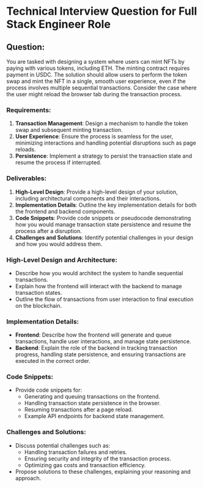 # Technical Interview Question for Full Stack Engineer Role

## Question:
You are tasked with designing a system where users can mint NFTs by paying with various tokens, including ETH. The minting contract requires payment in USDC. The solution should allow users to perform the token swap and mint the NFT in a single, smooth user experience, even if the process involves multiple sequential transactions. Consider the case where the user might reload the browser tab during the transaction process.

### Requirements:
1. **Transaction Management**: Design a mechanism to handle the token swap and subsequent minting transaction.
2. **User Experience**: Ensure the process is seamless for the user, minimizing interactions and handling potential disruptions such as page reloads.
3. **Persistence**: Implement a strategy to persist the transaction state and resume the process if interrupted.

### Deliverables:
1. **High-Level Design**: Provide a high-level design of your solution, including architectural components and their interactions.
2. **Implementation Details**: Outline the key implementation details for both the frontend and backend components.
3. **Code Snippets**: Provide code snippets or pseudocode demonstrating how you would manage transaction state persistence and resume the process after a disruption.
4. **Challenges and Solutions**: Identify potential challenges in your design and how you would address them.

### High-Level Design and Architecture:
- Describe how you would architect the system to handle sequential transactions.
- Explain how the frontend will interact with the backend to manage transaction states.
- Outline the flow of transactions from user interaction to final execution on the blockchain.

### Implementation Details:
- **Frontend**: Describe how the frontend will generate and queue transactions, handle user interactions, and manage state persistence.
- **Backend**: Explain the role of the backend in tracking transaction progress, handling state persistence, and ensuring transactions are executed in the correct order.

### Code Snippets:
- Provide code snippets for:
  - Generating and queuing transactions on the frontend.
  - Handling transaction state persistence in the browser.
  - Resuming transactions after a page reload.
  - Example API endpoints for backend state management.

### Challenges and Solutions:
- Discuss potential challenges such as:
  - Handling transaction failures and retries.
  - Ensuring security and integrity of the transaction process.
  - Optimizing gas costs and transaction efficiency.
- Propose solutions to these challenges, explaining your reasoning and approach.